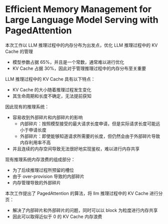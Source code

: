 # Efficient Memory Management for Large Language Model Serving with PagedAttention

本次工作以 LLM 推理过程中的内存分布为出发点，优化 LLM 推理过程中的 KV Cache 的管理

- 模型参数占据 65%，并且是一个常数，通常难以进行优化
- KV Cache 占据 30%，因此对于管理推理过程中的内存分布至关重要

LLM 推理过程中的 KV Cache 具有以下特点：

- KV Cache 的大小随着推理过程发生变化
- 其生命周期和长度不确定，无法提前获知

因此现有的推理系统：

- 容易收到外部碎片和内部碎片的影响
  - 内部碎片：按照模型接受的最大请求长度申请，但是实际请求长度可能远小于申请长度
  - 外部碎片：即使能够知道请求所需要的长度，但仍然会由于外部碎片导致内存利用率不高
- 并且连续的内存空间导致无法很好地实现鉴权，难以进行内存共享

现有推理系统内存浪费的组成部分：

- 为了后续推理过程所预留的槽位
- 由于 over-provision 导致的内部碎片
- 内存管理导致的外部碎片

本次工作提出了 PagedAttention 的算法，将 llm 推理过程中的 KV Cache 进行分页：

- 解决了内部碎片和外部碎片的问题，同时可以以 block 为粒度进行内存共享
- 因此可以取得近似于 0 的 KV Cache 内存浪费
